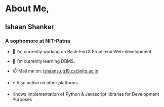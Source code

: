 # About Me,
## Ishaan Shanker 
### A sophomore at NIT-Patna

- 🔭 I’m currently working on Back-End & Front-End Web-development
- 🌱 I’m currently learning DBMS.
- 📫 Mail me on: ishaans.ug19.cs@nitp.ac.in
- ⚡ Also active on other platforms.

- Knows implementation of Python & Javascript libraries for Development Purposes
